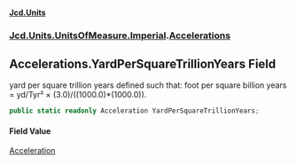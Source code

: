 #### [Jcd.Units](index 'index')
### [Jcd.Units.UnitsOfMeasure.Imperial](Jcd.Units.UnitsOfMeasure.Imperial 'Jcd.Units.UnitsOfMeasure.Imperial').[Accelerations](Accelerations 'Jcd.Units.UnitsOfMeasure.Imperial.Accelerations')

## Accelerations.YardPerSquareTrillionYears Field

yard per square trillion years defined such that: foot per square billion years = yd/Tyr² ×
(3.0)/((1000.0)*(1000.0)).

```csharp
public static readonly Acceleration YardPerSquareTrillionYears;
```

#### Field Value
[Acceleration](Acceleration 'Jcd.Units.UnitTypes.Acceleration')